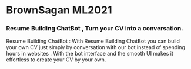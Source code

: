 # BrownSagan ML2021

### Resume Building ChatBot , Turn your CV into a conversation.

Resume Building ChatBot : With Resume Building ChatBot you can build  your own CV just simply by conversation with our bot instead of 
spending hours in websites . With the bot interface and the smooth UI makes it effortless to create your CV by your own.
